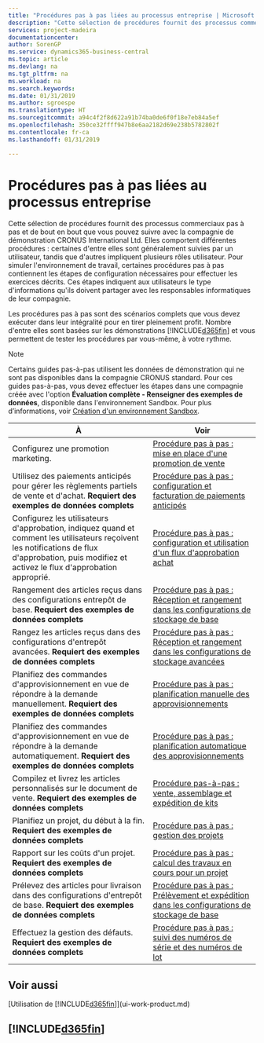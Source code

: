 ```yaml
---
title: "Procédures pas à pas liées au processus entreprise | Microsoft Docs"
description: "Cette sélection de procédures fournit des processus commerciaux pas à pas et de bout en bout que vous pouvez suivre avec la compagnie de démonstration CRONUS International Ltd. Elles comportent différentes procédures : certaines d'entre elles sont généralement suivies par un utilisateur, tandis que d'autres impliquent plusieurs rôles utilisateur. Pour simuler l'environnement de travail, certaines procédures pas à pas contiennent les étapes de configuration nécessaires pour effectuer les exercices décrits. Ces étapes indiquent aux utilisateurs le type d'informations qu'ils doivent partager avec les responsables informatiques de leur compagnie."
services: project-madeira
documentationcenter: 
author: SorenGP
ms.service: dynamics365-business-central
ms.topic: article
ms.devlang: na
ms.tgt_pltfrm: na
ms.workload: na
ms.search.keywords: 
ms.date: 01/31/2019
ms.author: sgroespe
ms.translationtype: HT
ms.sourcegitcommit: a94c4f2f8d622a91b74ba0de6f0f18e7eb84a5ef
ms.openlocfilehash: 350ce32ffff947b8e6aa2182d69e238b5782802f
ms.contentlocale: fr-ca
ms.lasthandoff: 01/31/2019

---
```

# <a name="business-process-walkthroughs"></a>Procédures pas à pas liées au processus entreprise
Cette sélection de procédures fournit des processus commerciaux pas à pas et de bout en bout que vous pouvez suivre avec la compagnie de démonstration CRONUS International Ltd. Elles comportent différentes procédures : certaines d'entre elles sont généralement suivies par un utilisateur, tandis que d'autres impliquent plusieurs rôles utilisateur. Pour simuler l'environnement de travail, certaines procédures pas à pas contiennent les étapes de configuration nécessaires pour effectuer les exercices décrits. Ces étapes indiquent aux utilisateurs le type d'informations qu'ils doivent partager avec les responsables informatiques de leur compagnie.  

 Les procédures pas à pas sont des scénarios complets que vous devez exécuter dans leur intégralité pour en tirer pleinement profit. Nombre d'entre elles sont basées sur les démonstrations [!INCLUDE[d365fin](includes/d365fin_md.md)] et vous permettent de tester les procédures par vous-même, à votre rythme.  

> [!NOTE]
> Certains guides pas-à-pas utilisent les données de démonstration qui ne sont pas disponibles dans la compagnie CRONUS standard. Pour ces guides pas-à-pas, vous devez effectuer les étapes dans une compagnie créée avec l'option **Évaluation complète - Renseigner des exemples de données**, disponible dans l'environnement Sandbox. Pour plus d’informations, voir [Création d'un environnement Sandbox](across-how-create-sandbox-environment.md).

|À|Voir|  
|--------|---------|  
|Configurez une promotion marketing.|[Procédure pas à pas : mise en place d'une promotion de vente](walkthrough-conducting-a-sales-campaign.md)|  
|Utilisez des paiements anticipés pour gérer les règlements partiels de vente et d'achat. **Requiert des exemples de données complets** |[Procédure pas à pas : configuration et facturation de paiements anticipés](walkthrough-setting-up-and-invoicing-sales-prepayments.md)|  
|Configurez les utilisateurs d'approbation, indiquez quand et comment les utilisateurs reçoivent les notifications de flux d'approbation, puis modifiez et activez le flux d'approbation approprié.|[Procédure pas à pas : configuration et utilisation d'un flux d'approbation achat](walkthrough-setting-up-and-using-a-purchase-approval-workflow.md)|  
|Rangement des articles reçus dans des configurations entrepôt de base. **Requiert des exemples de données complets**|[Procédure pas à pas : Réception et rangement dans les configurations de stockage de base](walkthrough-receiving-and-putting-away-in-basic-warehousing.md)|  
|Rangez les articles reçus dans des configurations d'entrepôt avancées. **Requiert des exemples de données complets**|[Procédure pas à pas : Réception et rangement dans les configurations de stockage avancées](walkthrough-receiving-and-putting-away-in-advanced-warehousing.md)|  
|Planifiez des commandes d'approvisionnement en vue de répondre à la demande manuellement. **Requiert des exemples de données complets**|[Procédure pas à pas : planification manuelle des approvisionnements](walkthrough-planning-supplies-manually.md)|  
|Planifiez des commandes d'approvisionnement en vue de répondre à la demande automatiquement. **Requiert des exemples de données complets**|[Procédure pas à pas : planification automatique des approvisionnements](walkthrough-planning-supplies-automatically.md)|  
|Compilez et livrez les articles personnalisés sur le document de vente. **Requiert des exemples de données complets**|[Procédure pas-à-pas : vente, assemblage et expédition de kits](walkthrough-selling-assembling-and-shipping-kits.md)|  
|Planifiez un projet, du début à la fin. **Requiert des exemples de données complets**|[Procédure pas à pas : gestion des projets](walkthrough-managing-projects-with-jobs.md)|  
|Rapport sur les coûts d'un projet. **Requiert des exemples de données complets**|[Procédure pas à pas : calcul des travaux en cours pour un projet](walkthrough-calculating-work-in-process-for-a-job.md)|  
|Prélevez des articles pour livraison dans des configurations d'entrepôt de base. **Requiert des exemples de données complets**|[Procédure pas à pas : Prélèvement et expédition dans les configurations de stockage de base](walkthrough-picking-and-shipping-in-basic-warehousing.md)|  
|Effectuez la gestion des défauts. **Requiert des exemples de données complets**|[Procédure pas à pas : suivi des numéros de série et des numéros de lot](walkthrough-tracing-serial-lot-numbers.md)|  

## <a name="see-also"></a>Voir aussi
[Utilisation de [!INCLUDE[d365fin](includes/d365fin_md.md)]](ui-work-product.md)  

## [!INCLUDE[d365fin](includes/free_trial_md.md)]  


